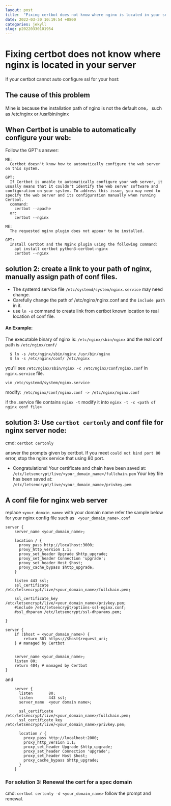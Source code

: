 ```yaml
---
layout: post
title:  "Fixing certbot does not know where nginx is located in your server"
date: 2022-03-30 10:19:54 +0800
categories: jekyll
slug: p20220330101954
---
```

# Fixing certbot does not know where nginx is located in your server

If your certbot cannot auto configure ssl for your host:

## The cause of this problem

  Mine is because the installation path of nginx is not the default one， such as /etc/nginx or /usr/bin/nginx


## When Certbot is unable to automatically configure your web:

  Follow the GPT's answer:

```
ME: 
  Certbot doesn't know how to automatically configure the web server on this system.

GPT:
  If Certbot is unable to automatically configure your web server, it usually means that it couldn't identify the web server software and configuration on your system. To address this issue, you may need to specify the web server and its configuration manually when running Certbot.
  command:
    certbot --apache
  or:
    certbot --nginx

ME:
  The requested nginx plugin does not appear to be installed.

GPT:
  Install Certbot and the Nginx plugin using the following command:
    apt install certbot python3-certbot-nginx
    certbot --nginx

```

## solution 2: create a link to your path of nginx, manually assign path of conf files.

  - The systemd service file `/etc/systemd/system/nginx.service` may need change.
  - Carefully change the path of /etc/nginx/nginx.conf and the `include path` in it.
  - use `ln -s` command to create link from certbot known location to real location of conf file.

  #### An Example:

  The executable binary of nginx is: `/etc/nginx/sbin/nginx` and the real conf path is `/etc/nginx/conf/`

  ```
    $ ln -s /etc/nginx/sbin/nginx /usr/bin/nginx
    $ ln -s /etc/nginx/conf/ /etc/nginx
  ```
you'll see  `/etc/nginx/sbin/nginx -c /etc/nginx/conf/nginx.conf` in `nginx.service` file.

`vim /etc/systemd/system/nginx.service ` 

modify:` /etc/nginx/conf/nginx.conf -> /etc/nginx/nginx.conf`

if the .service file contains `nginx -t` modify it into `nginx -t -c <path of nginx conf file>`



## solution 3: Use `certbot certonly` and conf file for nginx server node:

  cmd: `certbot certonly`

  answer the prompts given by certbot. If you meet `could not bind port 80` error, stop the nginx service that using 80 port.

  - Congratulations! 
    Your certificate and chain have been saved at:
    `/etc/letsencrypt/live/<your_domain_name>/fullchain.pem`
    Your key file has been saved at:
    `/etc/letsencrypt/live/<your_domain_name>/privkey.pem`


## A conf file for nginx web server

  replace `<your_domain_name>` with your domain name
  refer the sample below for your nginx config file such as ` <your_domain_name>.conf`

```
server {
    server_name <your_domain_name>;

    location / {
      proxy_pass http://localhost:3000;
      proxy_http_version 1.1;
      proxy_set_header Upgrade $http_upgrade;
      proxy_set_header Connection 'upgrade';
      proxy_set_header Host $host;
      proxy_cache_bypass $http_upgrade;
    }

    listen 443 ssl; 
    ssl_certificate     /etc/letsencrypt/live/<your_domain_name>/fullchain.pem; 

    ssl_certificate_key /etc/letsencrypt/live/<your_domain_name>/privkey.pem; 
    #include /etc/letsencrypt/options-ssl-nginx.conf; 
    #ssl_dhparam /etc/letsencrypt/ssl-dhparams.pem; 

}

server {
    if ($host = <your_domain_name>) {
        return 301 https://$host$request_uri;
    } # managed by Certbot


    server_name <your_domain_name>;
    listen 80;
    return 404; # managed by Certbot
}

```

and 

```
	server {
	  listen       80;
	  listen       443 ssl;
	  server_name  <your domain name>;

	  ssl_certificate      /etc/letsencrypt/live/<your_domain_name>/fullchain.pem; 
	  ssl_certificate_key  /etc/letsencrypt/live/<your_domain_name>/privkey.pem; 

	  location / {
		proxy_pass http://localhost:2000;
		proxy_http_version 1.1;
		proxy_set_header Upgrade $http_upgrade;
		proxy_set_header Connection 'upgrade';
		proxy_set_header Host $host;
		proxy_cache_bypass $http_upgrade;
	  }
	}
```


### For solution 3: Renewal the cert for a spec domain

  cmd: ` certbot certonly -d <your_domain_name> `
  follow the prompt and renewal.




